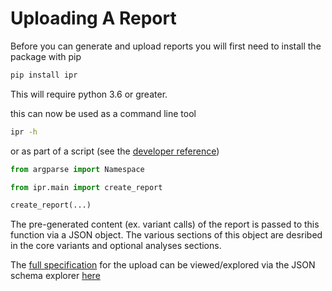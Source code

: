 # Uploading A Report

Before you can generate and upload reports you will first need to install the package with pip

```bash
pip install ipr
```

This will require python 3.6 or greater.

this can now be used as a command line tool

```bash
ipr -h
```

or as part of a script (see the [developer reference](../../developer_reference/ipr/main/#create_report))

```python
from argparse import Namespace

from ipr.main import create_report

create_report(...)
```

The pre-generated content (ex. variant calls) of the report is passed to this function via a JSON object. The various sections of this object are desribed in the core variants and optional analyses sections.

The [full specification](https://raw.githubusercontent.com/bcgsc/pori_ipr_python/feature/json-only/ipr/content.spec.json) for the upload can be viewed/explored via the JSON schema explorer [here](https://json-schema.app/view?url=https://raw.githubusercontent.com/bcgsc/pori_ipr_python/feature/json-only/ipr/content.spec.json)
